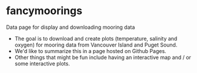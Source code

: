 # fancymoorings
Data page for display and downloading mooring data

* The goal is to download and create plots (temperature, salinity and oxygen) for mooring data from Vancouver Island and Puget Sound.
* We'd like to summarize this in a page hosted on Github Pages.
* Other things that might be fun include having an interactive map and / or some interactive plots.
